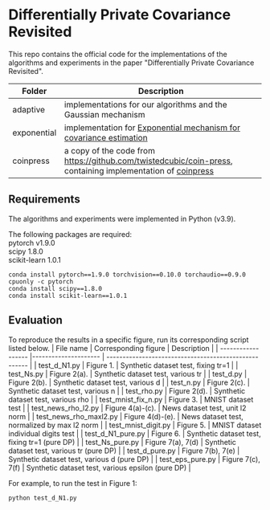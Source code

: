 # Differentially Private Covariance Revisited
This repo contains the official code for the implementations of the algorithms and experiments in the paper "Differentially Private Covariance Revisited".

| Folder          | Description                                                                                                |
| ----------------| ---------------------------------------------------------------------------------------------------------- |
| adaptive        | implementations for our algorithms and the Gaussian mechanism                                              |
| exponential     | implementation for [Exponential mechanism for covariance estimation](https://papers.nips.cc/paper/2019/hash/4158f6d19559955bae372bb00f6204e4-Abstract.html)                                                           |
| coinpress       | a copy of the code from https://github.com/twistedcubic/coin-press, containing implementation of [coinpress](https://proceedings.neurips.cc/paper/2020/hash/a684eceee76fc522773286a895bc8436-Abstract.html) |


## Requirements
The algorithms and experiments were implemented in Python (v3.9).

The following packages are required:<br/>
pytorch v1.9.0 <br/>
scipy 1.8.0 <br/>
scikit-learn 1.0.1 <br/>

```setup
conda install pytorch==1.9.0 torchvision==0.10.0 torchaudio==0.9.0 cpuonly -c pytorch
conda install scipy==1.8.0
conda install scikit-learn==1.0.1
```


## Evaluation
To reproduce the results in a specific figure, run its corresponding script listed below.
| File name          | Corresponding figure | Description                                           |
| ------------------ |--------------------- | ----------------------------------------------------- |
| test_d_N1.py       | Figure 1.            | Synthetic dataset test, fixing tr=1         |
| test_Ns.py         | Figure 2(a).            | Synthetic dataset test, various tr        |
| test_d.py          | Figure 2(b).            | Synthetic dataset test, various d       |
| test_n.py          | Figure 2(c).            | Synthetic dataset test, various n      |
| test_rho.py        | Figure 2(d).            | Synthetic dataset test, various rho       |
| test_mnist_fix_n.py  | Figure 3.            | MNIST dataset test        |
| test_news_rho_l2.py  | Figure 4(a)-(c).            | News dataset test, unit l2 norm        |
| test_news_rho_maxl2.py  | Figure 4(d)-(e).            | News dataset test, normalized by max l2 norm       |
| test_mnist_digit.py  | Figure 5.            | MNIST dataset individual digits test        |
| test_d_N1_pure.py       | Figure 6.            | Synthetic dataset test, fixing tr=1 (pure DP)        |
| test_Ns_pure.py         | Figure 7(a), 7(d)            | Synthetic dataset test, various tr (pure DP)      |
| test_d_pure.py         | Figure 7(b), 7(e)            | Synthetic dataset test, various d (pure DP)      |
| test_eps_pure.py         | Figure 7(c), 7(f)            | Synthetic dataset test, various epsilon (pure DP)      |

For example, to run the test in Figure 1:
```test
python test_d_N1.py
```



